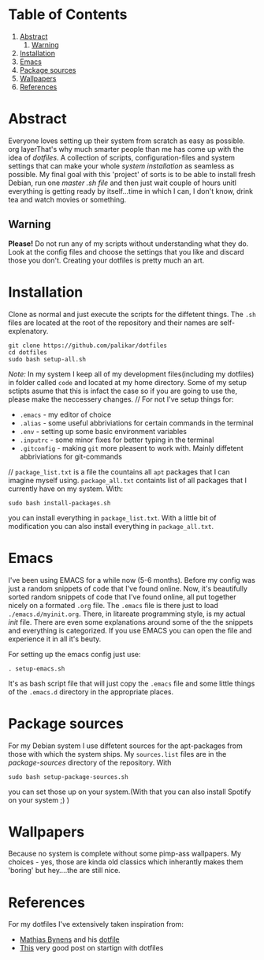 
# Table of Contents

1.  [Abstract](#org9d4e212)
    1.  [Warning](#orgc7f006e)
2.  [Installation](#orgb4b639e)
3.  [Emacs](#orge8291b4)
4.  [Package sources](#org35055f2)
5.  [Wallpapers](#org484690c)
6.  [References](#orgbd50438)



<a id="org9d4e212"></a>

# Abstract

Everyone loves setting up their system from scratch as easy as possible. org layerThat's why much smarter people than me has come up with the idea of *dotfiles*. A collection of scripts, configuration-files and system settings that can make your whole *system installation* as seamless as possible. My final goal with this 'project' of sorts is to be able to install fresh Debian, run one *master .sh file* and then just wait couple of hours unitl everything is getting ready by itself&#x2026;time in which I can, I don't know, drink tea and watch movies or something.


<a id="orgc7f006e"></a>

## Warning

**Please!** Do not run any of my scripts without understanding what they do. Look at the config files and choose the settings that you like and discard those you don't. Creating your dotfiles is pretty much an art.


<a id="orgb4b639e"></a>

# Installation

Clone as normal and just execute the scripts for the diffetent things. The `.sh` files are located at the root of the repository and their names are self-explenatory.

    git clone https://github.com/palikar/dotfiles
    cd dotfiles
    sudo bash setup-all.sh

*Note:* In my system I keep all of my development files(including my dotfiles) in folder called `code` and located at my home directory. Some of my setup sctipts asume that this is infact the case so if you are going to use the, please make the neccessery changes.
//
For not I've setup things for:

-   `.emacs` - my editor of choice
-   `.alias` - some useful abbriviations for certain commands in the terminal
-   `.env` - setting up some basic environment variables
-   `.inputrc`  - some minor fixes for better typing in the terminal
-   `.gitconfig` - making `git` more pleasent to work with. Mainly diffetent abbriviations for git-commands

//
`package_list.txt` is a file the countains all `apt` packages that I can imagine myself using. `package_all.txt` containts list of all packages that I currently have on my system. With:

    sudo bash install-packages.sh

you can install everything in `package_list.txt`. With a little bit of modification you can also install everything in `package_all.txt`. 


<a id="orge8291b4"></a>

# Emacs

I've been using EMACS for a while now (5-6 months). Before my config was just a random snippets of code that I've found online. Now, it's beautifully sorted random snippets of code that I've found online, all put together nicely on a formated `.org` file. The `.emacs` file is there just to load `./emacs.d/myinit.org`. There, in litareate programming style, is my actual *init* file. There are even some explanations around some of the the snippets and everything is categorized. If you use EMACS you can open the file and experience it in all it's beuty.
  
For setting up the emacs config just use:

    . setup-emacs.sh

It's as bash script file that will just copy the `.emacs` file and some little things of the `.emacs.d` directory in the appropriate places.


<a id="org35055f2"></a>

# Package sources

For my Debian system I use diffetent sources for the apt-packages from those with which the system ships. My `sources.list` files are in the *package-sources* directory of the repository. With

    sudo bash setup-package-sources.sh

you can set those up on your system.(With that you can also install Spotify on your system ;) )


<a id="org484690c"></a>

# Wallpapers

Because no system is complete without some pimp-ass wallpapers. My choices - yes, those are kinda old classics which inherantly makes them 'boring' but hey&#x2026;.the are still nice.


<a id="orgbd50438"></a>

# References

For my dotfiles I've extensively taken inspiration from:

-   [Mathias Bynens](https://mathiasbynens.be/) and his [dotfile](https://github.com/mathiasbynens/dotfiles)
-   [This](https://medium.com/@webprolific/getting-started-with-dotfiles-43c3602fd789) very good post on startign with dotfiles

